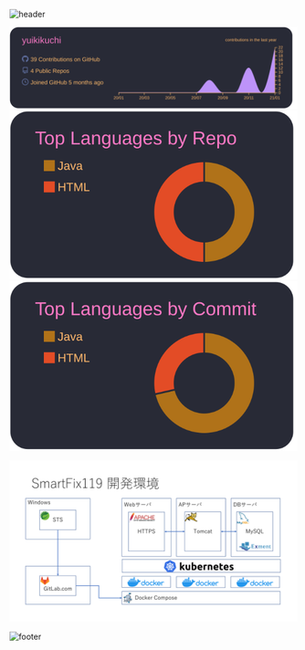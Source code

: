 ![header](https://capsule-render.vercel.app/api?type=wave&color=5BA9FF&height=300&section=header&text=Hi%20there%20👋&fontSize=90)

<!-- ### Hi there 👋 -->

<!--
**yuikikuchi/yuikikuchi** is a ✨ _special_ ✨ repository because its `README.md` (this file) appears on your GitHub profile.

Here are some ideas to get you started:

- 🔭 I’m currently working on ...
- 🌱 I’m currently learning ...
- 👯 I’m looking to collaborate on ...
- 🤔 I’m looking for help with ...
- 💬 Ask me about ...
- 📫 How to reach me: ...
- 😄 Pronouns: ...
- ⚡ Fun fact: ...
-->

![](https://raw.githubusercontent.com/yuikikuchi/yuikikuchi/main/profile-summary-card-output/dracula/0-profile-details.svg)
![](https://raw.githubusercontent.com/yuikikuchi/yuikikuchi/main/profile-summary-card-output/dracula/1-repos-per-language.svg)
![](https://raw.githubusercontent.com/yuikikuchi/yuikikuchi/main/profile-summary-card-output/dracula/2-most-commit-language.svg)

[![](https://raw.githubusercontent.com/yuikikuchi/yuikikuchi/main/img/SmartFix119_dev.png)](https://yuikikuchi.github.io/smartfix119/document/index.html)

![footer](https://capsule-render.vercel.app/api?type=wave&color=5BA9FF&height=300&section=footer&fontSize=90)